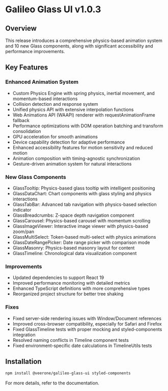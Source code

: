 # Galileo Glass UI v1.0.3

## Overview
This release introduces a comprehensive physics-based animation system and 10 new Glass components, along with significant accessibility and performance improvements.

## Key Features

### Enhanced Animation System
- Custom Physics Engine with spring physics, inertial movement, and momentum-based interactions
- Collision detection and response system
- Unified physics API with extensive interpolation functions
- Web Animations API (WAAPI) renderer with requestAnimationFrame fallback
- Performance optimizations with DOM operation batching and transform consolidation
- GPU acceleration for smooth animations
- Device capability detection for adaptive performance
- Enhanced accessibility features for motion sensitivity and reduced motion
- Animation composition with timing-agnostic synchronization
- Gesture-driven animation system for natural interactions

### New Glass Components
- GlassTooltip: Physics-based glass tooltip with intelligent positioning
- GlassDataChart: Chart components with glass styling and physics interactions
- GlassTabBar: Advanced tab navigation with physics-based selection indicator
- GlassBreadcrumbs: Z-space depth navigation component
- GlassCarousel: Physics-based carousel with momentum scrolling
- GlassImageViewer: Interactive image viewer with physics-based zoom/pan
- GlassMultiSelect: Token-based multi-select with physics animations
- GlassDateRangePicker: Date range picker with comparison mode
- GlassMasonry: Physics-based masonry layout for content
- GlassTimeline: Chronological data visualization component

### Improvements
- Updated dependencies to support React 19
- Improved performance monitoring with detailed metrics
- Enhanced TypeScript definitions with more comprehensive types
- Reorganized project structure for better tree shaking

### Fixes
- Fixed server-side rendering issues with Window/Document references
- Improved cross-browser compatibility, especially for Safari and Firefox
- Fixed GlassTimeline tests with proper mocking and styled-components integration
- Resolved naming conflicts in Timeline component tests
- Fixed environment-specific date calculations in TimelineUtils tests

## Installation
```bash
npm install @veerone/galileo-glass-ui styled-components
```

For more details, refer to the documentation. 